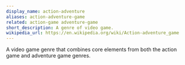 ```yaml
---
display_name: action-adventure
aliases: action-adventure-game
related: action-game adventure-game
short_description: A genre of video game.
wikipedia_url: https://en.wikipedia.org/wiki/Action-adventure_game
---
```

A video game genre that combines core elements from both the action game and adventure game genres.